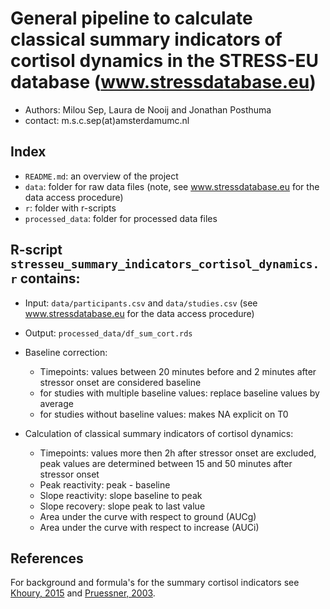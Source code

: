 # General pipeline to calculate classical summary indicators of cortisol dynamics in the STRESS-EU database (www.stressdatabase.eu)
- Authors: Milou Sep, Laura de Nooij and Jonathan Posthuma
- contact: m.s.c.sep(at)amsterdamumc.nl

## Index
- `README.md`: an overview of the project
- `data`: folder for raw data files (note, see www.stressdatabase.eu for the data access procedure)
- `r`: folder with r-scripts
- `processed_data`: folder for processed data files

## R-script `stresseu_summary_indicators_cortisol_dynamics.r` contains:
* Input: `data/participants.csv` and `data/studies.csv` (see www.stressdatabase.eu for the data access procedure)
* Output: `processed_data/df_sum_cort.rds`

* Baseline correction:
  - Timepoints: values between 20 minutes before and 2 minutes after stressor onset are considered baseline
  - for studies with multiple baseline values: replace baseline values by average
  - for studies without baseline values: makes NA explicit on T0

* Calculation of classical summary indicators of cortisol dynamics:
  - Timepoints: values more then 2h after stressor onset are excluded, peak values are determined between 15 and 50 minutes after stressor onset
  - Peak reactivity: peak - baseline
  - Slope reactivity: slope baseline to peak
  - Slope recovery: slope peak to last value
  - Area under the curve with respect to ground (AUCg)
  - Area under the curve with respect to increase (AUCi) 

## References
For background and formula's for the summary cortisol indicators see [Khoury, 2015](https://www.sciencedirect.com/science/article/pii/S2352289515000272) and [Pruessner, 2003](https://www.sciencedirect.com/science/article/pii/S0306453002001087#FD6).
